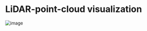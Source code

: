 # LiDAR-point-cloud visualization




![image](https://github.com/jabergius33/LiDAR-point-cloud/blob/main/gifs/With_%20FalsePositive/cylinder.gif)
